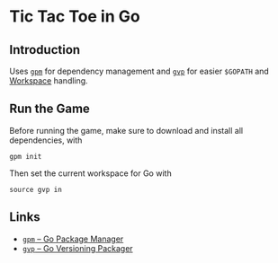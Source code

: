# Tic Tac Toe in Go

## Introduction

Uses [`gpm`](https://github.com/pote/gpm) for dependency management and [`gvp`](https://github.com/pote/gvp)  for easier `$GOPATH` and [Workspace](https://golang.org/doc/code.html#Workspaces) handling.


## Run the Game

Before running the game, make sure to download and install all dependencies, with
```
gpm init
```

Then set the current workspace for Go with
```
source gvp in
```


## Links

- [`gpm` &ndash; Go Package Manager](https://github.com/pote/gpm)
- [`gvp` &ndash; Go Versioning Packager](https://github.com/pote/gvp)